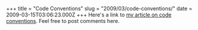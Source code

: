 +++
title = "Code Conventions"
slug = "2009/03/code-conventions/"
date = 2009-03-15T03:06:23.000Z
+++
Here's a link to [my article on code conventions](/code_conventions). Feel free to post comments here.